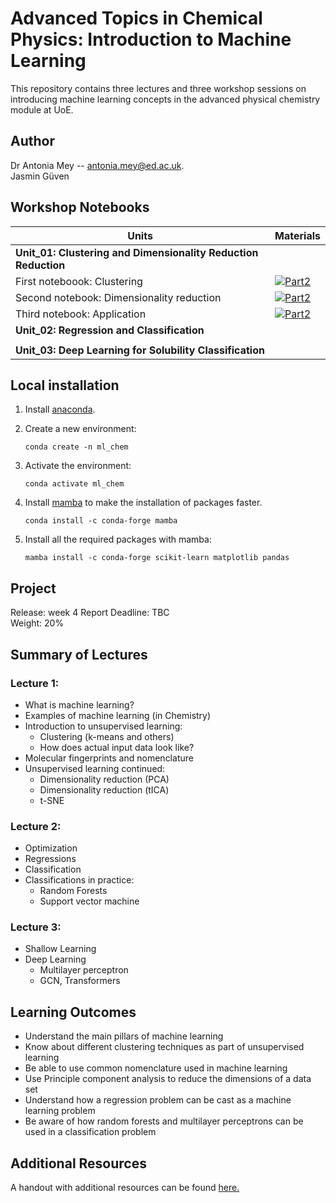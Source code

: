 # Advanced Topics in Chemical Physics: Introduction to Machine Learning 

This repository contains three lectures and three workshop sessions on introducing machine learning concepts in the advanced physical chemistry module at UoE. 

## Author
Dr Antonia Mey -- antonia.mey@ed.ac.uk.  
Jasmin Güven

## Workshop Notebooks

| Units                | Materials |
|-----------|-------------------------|
|**Unit_01: Clustering and Dimensionality Reduction Reduction**||
|First noteboook: Clustering|[![Part2](https://colab.research.google.com/assets/colab-badge.svg)](https://colab.research.google.com/github/Edinburgh-Chemistry-Teaching/ATCP_23_24/blob/main/Unit_01/01_clustering.ipynb) |
| Second notebook: Dimensionality reduction|[![Part2](https://colab.research.google.com/assets/colab-badge.svg)](https://colab.research.google.com/github/Edinburgh-Chemistry-Teaching/ATCP_23_24/blob/main/Unit_01/02_dimensionality_reduction.ipynb) |
| Third notebook: Application|[![Part2](https://colab.research.google.com/assets/colab-badge.svg)](https://colab.research.google.com/github/Edinburgh-Chemistry-Teaching/ATCP_23_24/blob/main/Unit_01/03_application.ipynb) |
|**Unit_02: Regression and Classification**| |
|||
|**Unit_03:  Deep Learning for Solubility Classification**||

## Local installation

1. Install [anaconda](https://www.anaconda.com/products/distribution).
2. Create a new environment:

   `conda create -n ml_chem`
   
3. Activate the environment:

   `conda activate ml_chem`
   
4. Install [mamba](https://anaconda.org/conda-forge/mamba) to make the installation of packages faster.

   `conda install -c conda-forge mamba`
   
5. Install all the required packages with mamba:

   `mamba install -c conda-forge scikit-learn matplotlib pandas`

## Project

Release: week 4
Report Deadline: TBC  
Weight: 20%

## Summary of Lectures
### Lecture 1:
- What is machine learning?
- Examples of machine learning (in Chemistry)
- Introduction to unsupervised learning:
   - Clustering (k-means and others)
   - How does actual input data look like?
- Molecular fingerprints and nomenclature
- Unsupervised learning continued:
   - Dimensionality reduction (PCA)
   - Dimensionality reduction (tICA)
   - t-SNE

### Lecture 2:
- Optimization
- Regressions
- Classification
- Classifications in practice:
   - Random Forests
   - Support vector machine

### Lecture 3:

- Shallow Learning 
- Deep Learning
   - Multilayer perceptron 
   - GCN, Transformers 

## Learning Outcomes
- Understand the main pillars of machine learning
- Know about different clustering techniques as part of unsupervised learning
- Be able to use common nomenclature used in machine learning
- Use Principle component analysis to reduce the dimensions of a data set
- Understand how a regression problem can be cast as a machine learning problem 
- Be aware of how random forests and multilayer perceptrons can be used in a classification problem



## Additional Resources
A handout with additional resources can be found [here.](https://github.com/meyresearch/ML_for_chemistry/blob/main/Handout.pdf)
